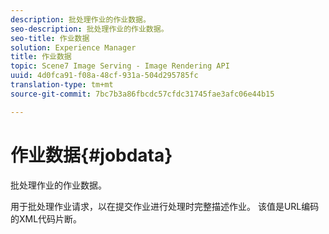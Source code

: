 ```yaml
---
description: 批处理作业的作业数据。
seo-description: 批处理作业的作业数据。
seo-title: 作业数据
solution: Experience Manager
title: 作业数据
topic: Scene7 Image Serving - Image Rendering API
uuid: 4d0fca91-f08a-48cf-931a-504d295785fc
translation-type: tm+mt
source-git-commit: 7bc7b3a86fbcdc57cfdc31745fae3afc06e44b15

---
```



# 作业数据{#jobdata}

批处理作业的作业数据。

用于批处理作业请求，以在提交作业进行处理时完整描述作业。 该值是URL编码的XML代码片断。
